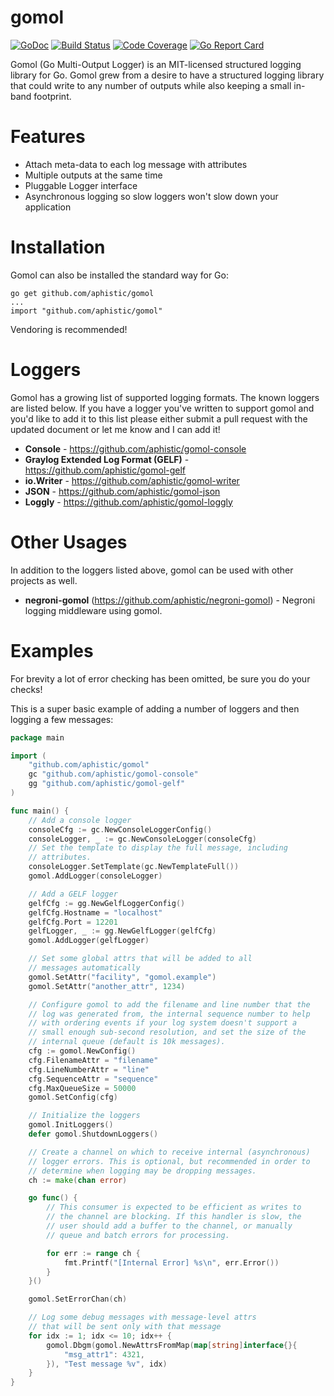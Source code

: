 gomol
=====

[![GoDoc](https://godoc.org/github.com/aphistic/gomol?status.svg)](https://godoc.org/github.com/aphistic/gomol)
[![Build Status](https://img.shields.io/travis/aphistic/gomol.svg)](https://travis-ci.org/aphistic/gomol)
[![Code Coverage](https://img.shields.io/codecov/c/github/aphistic/gomol.svg)](http://codecov.io/github/aphistic/gomol?branch=master)
[![Go Report Card](https://goreportcard.com/badge/github.com/aphistic/gomol)](https://goreportcard.com/report/github.com/aphistic/gomol)

Gomol (Go Multi-Output Logger) is an MIT-licensed structured logging library for Go.  Gomol grew
from a desire to have a structured logging library that could write to any number of outputs
while also keeping a small in-band footprint.

Features
========

* Attach meta-data to each log message with attributes
* Multiple outputs at the same time
* Pluggable Logger interface
* Asynchronous logging so slow loggers won't slow down your application

Installation
============

Gomol can also be installed the standard way for Go:

    go get github.com/aphistic/gomol
    ...
    import "github.com/aphistic/gomol"

Vendoring is recommended!

Loggers
=======

Gomol has a growing list of supported logging formats.  The known loggers are listed
below.  If you have a logger you've written to support gomol and you'd like to add it
to this list please either submit a pull request with the updated document or let me
know and I can add it!

* **Console** - https://github.com/aphistic/gomol-console
* **Graylog Extended Log Format (GELF)** - https://github.com/aphistic/gomol-gelf
* **io.Writer** - https://github.com/aphistic/gomol-writer
* **JSON** - https://github.com/aphistic/gomol-json
* **Loggly** - https://github.com/aphistic/gomol-loggly

Other Usages
============

In addition to the loggers listed above, gomol can be used with other projects as well.

* **negroni-gomol** (https://github.com/aphistic/negroni-gomol) - Negroni logging middleware
	using gomol.

Examples
========

For brevity a lot of error checking has been omitted, be sure you do your checks!

This is a super basic example of adding a number of loggers and then logging a few messages:

```go
package main

import (
	"github.com/aphistic/gomol"
	gc "github.com/aphistic/gomol-console"
	gg "github.com/aphistic/gomol-gelf"
)

func main() {
	// Add a console logger
	consoleCfg := gc.NewConsoleLoggerConfig()
	consoleLogger, _ := gc.NewConsoleLogger(consoleCfg)
	// Set the template to display the full message, including
	// attributes.
	consoleLogger.SetTemplate(gc.NewTemplateFull())
	gomol.AddLogger(consoleLogger)

	// Add a GELF logger
	gelfCfg := gg.NewGelfLoggerConfig()
	gelfCfg.Hostname = "localhost"
	gelfCfg.Port = 12201
	gelfLogger, _ := gg.NewGelfLogger(gelfCfg)
	gomol.AddLogger(gelfLogger)

	// Set some global attrs that will be added to all
	// messages automatically
	gomol.SetAttr("facility", "gomol.example")
	gomol.SetAttr("another_attr", 1234)

	// Configure gomol to add the filename and line number that the
	// log was generated from, the internal sequence number to help
	// with ordering events if your log system doesn't support a
	// small enough sub-second resolution, and set the size of the
	// internal queue (default is 10k messages).
	cfg := gomol.NewConfig()
	cfg.FilenameAttr = "filename"
	cfg.LineNumberAttr = "line"
	cfg.SequenceAttr = "sequence"
	cfg.MaxQueueSize = 50000
	gomol.SetConfig(cfg)

	// Initialize the loggers
	gomol.InitLoggers()
	defer gomol.ShutdownLoggers()

	// Create a channel on which to receive internal (asynchronous)
	// logger errors. This is optional, but recommended in order to
	// determine when logging may be dropping messages.
	ch := make(chan error)

	go func() {
		// This consumer is expected to be efficient as writes to 
		// the channel are blocking. If this handler is slow, the
		// user should add a buffer to the channel, or manually
		// queue and batch errors for processing.

		for err := range ch {
			fmt.Printf("[Internal Error] %s\n", err.Error())
		}
	}()

	gomol.SetErrorChan(ch)

	// Log some debug messages with message-level attrs
	// that will be sent only with that message
	for idx := 1; idx <= 10; idx++ {
		gomol.Dbgm(gomol.NewAttrsFromMap(map[string]interface{}{
			"msg_attr1": 4321,
		}), "Test message %v", idx)
	}
}
```
